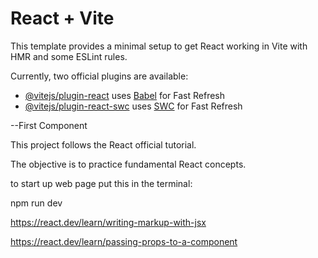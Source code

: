 # React + Vite

This template provides a minimal setup to get React working in Vite with HMR and some ESLint rules.

Currently, two official plugins are available:

- [@vitejs/plugin-react](https://github.com/vitejs/vite-plugin-react/blob/main/packages/plugin-react/README.md) uses [Babel](https://babeljs.io/) for Fast Refresh
- [@vitejs/plugin-react-swc](https://github.com/vitejs/vite-plugin-react-swc) uses [SWC](https://swc.rs/) for Fast Refresh

--First Component

This project follows the React official tutorial.

The objective is to practice fundamental React concepts.

to start up web page put this in the terminal:

npm run dev

https://react.dev/learn/writing-markup-with-jsx

https://react.dev/learn/passing-props-to-a-component
